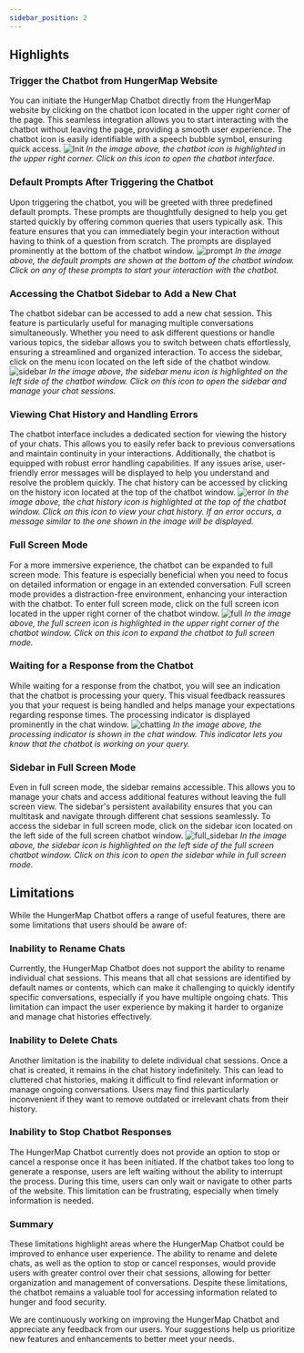 ```yaml
---
sidebar_position: 2
---
```


## Highlights
### Trigger the Chatbot from HungerMap Website
You can initiate the HungerMap Chatbot directly from the HungerMap website by clicking on the chatbot icon located in the upper right corner of the page. This seamless integration allows you to start interacting with the chatbot without leaving the page, providing a smooth user experience. The chatbot icon is easily identifiable with a speech bubble symbol, ensuring quick access.
![Init](../../../static/img/chatbot/Init.png)
*In the image above, the chatbot icon is highlighted in the upper right corner. Click on this icon to open the chatbot interface.*

### Default Prompts After Triggering the Chatbot
Upon triggering the chatbot, you will be greeted with three predefined default prompts. These prompts are thoughtfully designed to help you get started quickly by offering common queries that users typically ask. This feature ensures that you can immediately begin your interaction without having to think of a question from scratch. The prompts are displayed prominently at the bottom of the chatbot window.
![prompt](../../../static/img/chatbot/normal_size_default_prompt.png)
*In the image above, the default prompts are shown at the bottom of the chatbot window. Click on any of these prompts to start your interaction with the chatbot.*

### Accessing the Chatbot Sidebar to Add a New Chat
The chatbot sidebar can be accessed to add a new chat session. This feature is particularly useful for managing multiple conversations simultaneously. Whether you need to ask different questions or handle various topics, the sidebar allows you to switch between chats effortlessly, ensuring a streamlined and organized interaction. To access the sidebar, click on the menu icon located on the left side of the chatbot window.
![sidebar](../../../static/img/chatbot/normal_size_sidebar.png)
*In the image above, the sidebar menu icon is highlighted on the left side of the chatbot window. Click on this icon to open the sidebar and manage your chat sessions.*

### Viewing Chat History and Handling Errors
The chatbot interface includes a dedicated section for viewing the history of your chats. This allows you to easily refer back to previous conversations and maintain continuity in your interactions. Additionally, the chatbot is equipped with robust error handling capabilities. If any issues arise, user-friendly error messages will be displayed to help you understand and resolve the problem quickly. The chat history can be accessed by clicking on the history icon located at the top of the chatbot window.
![error](../../../static/img/chatbot/normal_size_error.png)
*In the image above, the chat history icon is highlighted at the top of the chatbot window. Click on this icon to view your chat history. If an error occurs, a message similar to the one shown in the image will be displayed.*

### Full Screen Mode
For a more immersive experience, the chatbot can be expanded to full screen mode. This feature is especially beneficial when you need to focus on detailed information or engage in an extended conversation. Full screen mode provides a distraction-free environment, enhancing your interaction with the chatbot. To enter full screen mode, click on the full screen icon located in the upper right corner of the chatbot window.
![full](../../../static/img/chatbot/full_screen.png)
*In the image above, the full screen icon is highlighted in the upper right corner of the chatbot window. Click on this icon to expand the chatbot to full screen mode.*

### Waiting for a Response from the Chatbot
While waiting for a response from the chatbot, you will see an indication that the chatbot is processing your query. This visual feedback reassures you that your request is being handled and helps manage your expectations regarding response times. The processing indicator is displayed prominently in the chat window.
![chatting](../../../static/img/chatbot/full_screen_chatting.png)
*In the image above, the processing indicator is shown in the chat window. This indicator lets you know that the chatbot is working on your query.*

### Sidebar in Full Screen Mode
Even in full screen mode, the sidebar remains accessible. This allows you to manage your chats and access additional features without leaving the full screen view. The sidebar's persistent availability ensures that you can multitask and navigate through different chat sessions seamlessly. To access the sidebar in full screen mode, click on the sidebar icon located on the left side of the full screen chatbot window.
![full_sidebar](../../../static/img/chatbot/full_screen_sidebar.png)
*In the image above, the sidebar icon is highlighted on the left side of the full screen chatbot window. Click on this icon to open the sidebar while in full screen mode.*

## Limitations
While the HungerMap Chatbot offers a range of useful features, there are some limitations that users should be aware of:

### Inability to Rename Chats
Currently, the HungerMap Chatbot does not support the ability to rename individual chat sessions. This means that all chat sessions are identified by default names or contents, which can make it challenging to quickly identify specific conversations, especially if you have multiple ongoing chats. This limitation can impact the user experience by making it harder to organize and manage chat histories effectively.

### Inability to Delete Chats
Another limitation is the inability to delete individual chat sessions. Once a chat is created, it remains in the chat history indefinitely. This can lead to cluttered chat histories, making it difficult to find relevant information or manage ongoing conversations. Users may find this particularly inconvenient if they want to remove outdated or irrelevant chats from their history.

### Inability to Stop Chatbot Responses
The HungerMap Chatbot currently does not provide an option to stop or cancel a response once it has been initiated. If the chatbot takes too long to generate a response, users are left waiting without the ability to interrupt the process. During this time, users can only wait or navigate to other parts of the website. This limitation can be frustrating, especially when timely information is needed.

### Summary
These limitations highlight areas where the HungerMap Chatbot could be improved to enhance user experience. The ability to rename and delete chats, as well as the option to stop or cancel responses, would provide users with greater control over their chat sessions, allowing for better organization and management of conversations. Despite these limitations, the chatbot remains a valuable tool for accessing information related to hunger and food security.

We are continuously working on improving the HungerMap Chatbot and appreciate any feedback from our users. Your suggestions help us prioritize new features and enhancements to better meet your needs.